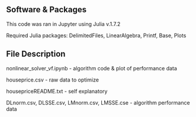 ## Software & Packages
This code was ran in Jupyter using Julia v.1.7.2

Required Julia packages: DelimitedFiles, LinearAlgebra, Printf, Base, Plots



## File Description
nonlinear_solver_vf.ipynb - algorithm code & plot of performance data

houseprice.csv - raw data to optimize

housepriceREADME.txt - self explanatory

DLnorm.csv, DLSSE.csv, LMnorm.csv, LMSSE.cse - algorithm performance data
